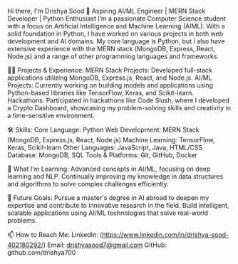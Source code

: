 Hi there, I'm Drishya Sood 👋
Aspiring AI/ML Engineer | MERN Stack Developer | Python Enthusiast
I’m a passionate Computer Science student with a focus on Artificial Intelligence and Machine Learning (AIML). With a solid foundation in Python, I have worked on various projects in both web development and AI domains. My core language is Python, but I also have extensive experience with the MERN stack (MongoDB, Express, React, Node.js) and a range of other programming languages and frameworks.


👨‍💻 Projects & Experience:
MERN Stack Projects: Developed full-stack applications utilizing MongoDB, Express.js, React, and Node.js.
AI/ML Projects: Currently working on building models and applications using Python-based libraries like TensorFlow, Keras, and Scikit-learn.
Hackathons: Participated in hackathons like Code Slush, where I developed a Crypto Dashboard, showcasing my problem-solving skills and creativity in a time-sensitive environment.


🛠 Skills:
Core Language: Python
Web Development: MERN Stack (MongoDB, Express.js, React, Node.js)
Machine Learning: TensorFlow, Keras, Scikit-learn
Other Languages: JavaScript, Java, HTML/CSS
Database: MongoDB, SQL
Tools & Platforms: Git, GitHub, Docker


🌱 What I'm Learning:
Advanced concepts in AI/ML, focusing on deep learning and NLP.
Continually improving my knowledge in data structures and algorithms to solve complex challenges efficiently.


🎯 Future Goals:
Pursue a master's degree in AI abroad to deepen my expertise and contribute to innovative research in the field.
Build intelligent, scalable applications using AI/ML technologies that solve real-world problems.


📫 How to Reach Me:
LinkedIn: (https://www.linkedin.com/in/drishya-sood-402180292/)
Email: drishyasood7@gmail.com
GitHub: github.com/drishya700
